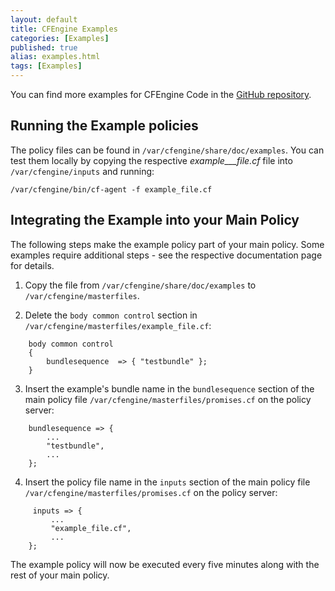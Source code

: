 ```yaml
---
layout: default
title: CFEngine Examples 
categories: [Examples]
published: true
alias: examples.html
tags: [Examples]
---
```


You can find more examples for CFEngine Code in the
[GitHub repository](https://github.com/cfengine/design-center/tree/master/examples).

## Running the Example policies

The policy files can be found in `/var/cfengine/share/doc/examples`. You can 
test them locally by copying the respective _example___file.cf_ file into
`/var/cfengine/inputs` and running:

	/var/cfengine/bin/cf-agent -f example_file.cf

## Integrating the Example into your Main Policy

The following steps make the example policy part of your main policy. Some examples require
additional steps - see the respective documentation page for details.

1. Copy the file from `/var/cfengine/share/doc/examples` to
    `/var/cfengine/masterfiles`.

2. Delete the `body common control` section in
    `/var/cfengine/masterfiles/example_file.cf`:

``` cf3
    body common control
	{
	    bundlesequence  => { "testbundle" };
	}
```

3. Insert the example's bundle name in the `bundlesequence` section
    of the main policy file `/var/cfengine/masterfiles/promises.cf` on
    the policy server:

```cf3
    bundlesequence => {
        ...
        "testbundle",
        ...
    };
```

4. Insert the policy file name in the `inputs` section of the main policy file
    `/var/cfengine/masterfiles/promises.cf` on the policy server:

```cf3
     inputs => {
         ...
         "example_file.cf",
         ...
    };
```

The example policy will now be executed every five minutes along with the rest
of your main policy.
